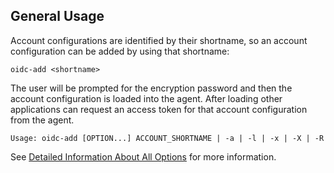 ## General Usage
Account configurations are identified by their shortname, so an account
configuration can be added by using that shortname:
```
oidc-add <shortname>
```
The user will be prompted for the encryption password and then the account
configuration is loaded into the agent. After loading other applications can
request an access token for that account configuration from the agent.

```
Usage: oidc-add [OPTION...] ACCOUNT_SHORTNAME | -a | -l | -x | -X | -R
```

See [Detailed Information About All
Options](options.md) for more information.


